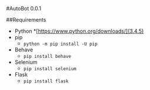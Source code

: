 #AutoBot 0.0.1

##Requirements
* Python
  *[https://www.python.org/downloads/](3.4.5)
* pip
  * `python -m pip install -U pip`
* Behave
  * `pip install behave`
* Selenium
  * `pip install selenium`
* Flask
  * `pip install flask`

